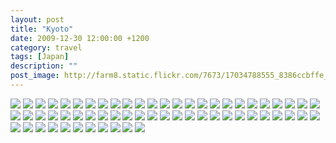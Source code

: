 ```yaml
---
layout: post
title: "Kyoto"
date: 2009-12-30 12:00:00 +1200
category: travel
tags: [Japan]
description: ""
post_image: http://farm8.static.flickr.com/7673/17034788555_8386ccbffe_o.jpg
---
```

[![](http://farm3.static.flickr.com/2888/9469203679_63548f7410_c.jpg)](http://farm3.static.flickr.com/2888/9469203679_cddd9aab26_o.jpg)
[![](http://farm8.static.flickr.com/7299/9471987662_8ae4b1b1d9_c.jpg)](http://farm8.static.flickr.com/7299/9471987662_0b9dc2b48f_o.jpg)
[![](http://farm8.static.flickr.com/7415/9469205421_bf361c8171_c.jpg)](http://farm8.static.flickr.com/7415/9469205421_9058852454_o.jpg)
[![](http://farm8.static.flickr.com/7376/9471988886_5d43f596a9_c.jpg)](http://farm8.static.flickr.com/7376/9471988886_b9b30c4039_o.jpg)
[![](http://farm8.static.flickr.com/7355/9471989244_e2aa2df93f_c.jpg)](http://farm8.static.flickr.com/7355/9471989244_c3af0b022f_o.jpg)
[![](http://farm6.static.flickr.com/5496/9471989744_b117043959_c.jpg)](http://farm6.static.flickr.com/5496/9471989744_84ed68a816_o.jpg)
[![](http://farm8.static.flickr.com/7318/9469207561_a78bb38418_c.jpg)](http://farm8.static.flickr.com/7318/9469207561_856745bee3_o.jpg)
[![](http://farm6.static.flickr.com/5444/9471991082_82269bccbb_c.jpg)](http://farm6.static.flickr.com/5444/9471991082_63f569a673_o.jpg)
[![](http://farm8.static.flickr.com/7353/9469208711_25cc3d1684_c.jpg)](http://farm8.static.flickr.com/7353/9469208711_e8de81202f_o.jpg)
[![](http://farm4.static.flickr.com/3787/9471992272_621f4798c2_c.jpg)](http://farm4.static.flickr.com/3787/9471992272_3eac181ffe_o.jpg)
[![](http://farm3.static.flickr.com/2859/9471993198_525babc1b0_c.jpg)](http://farm3.static.flickr.com/2859/9471993198_d88928b60b_o.jpg)
[![](http://farm4.static.flickr.com/3764/9471993800_e845035310_c.jpg)](http://farm4.static.flickr.com/3764/9471993800_6a0ecf9be1_o.jpg)
[![](http://farm6.static.flickr.com/5545/9471994312_e83cfdc9df_c.jpg)](http://farm6.static.flickr.com/5545/9471994312_6eef195cf0_o.jpg)
[![](http://farm4.static.flickr.com/3753/9469212129_c8380047ea_c.jpg)](http://farm4.static.flickr.com/3753/9469212129_116ea92677_o.jpg)
[![](http://farm6.static.flickr.com/5336/9469212797_75d3a38027_c.jpg)](http://farm6.static.flickr.com/5336/9469212797_db81266a42_o.jpg)
[![](http://farm8.static.flickr.com/7329/9471996370_c3fdb2cb72_c.jpg)](http://farm8.static.flickr.com/7329/9471996370_85989972bd_o.jpg)
[![](http://farm8.static.flickr.com/7380/9469214141_5efe7f0402_c.jpg)](http://farm8.static.flickr.com/7380/9469214141_c48ba0e502_o.jpg)
[![](http://farm6.static.flickr.com/5460/9471997624_d5e55b1f51_c.jpg)](http://farm6.static.flickr.com/5460/9471997624_18ca66fe89_o.jpg)
[![](http://farm4.static.flickr.com/3747/9469215415_0e1bdd542c_c.jpg)](http://farm4.static.flickr.com/3747/9469215415_27d148976e_o.jpg)
[![](http://farm3.static.flickr.com/2891/9469215983_b0ca26d78f_c.jpg)](http://farm3.static.flickr.com/2891/9469215983_6183df5821_o.jpg)
[![](http://farm8.static.flickr.com/7404/9471999588_51cf7f4810_c.jpg)](http://farm8.static.flickr.com/7404/9471999588_02356116da_o.jpg)
[![](http://farm3.static.flickr.com/2814/9469217235_b042a576f2_c.jpg)](http://farm3.static.flickr.com/2814/9469217235_8333590dde_o.jpg)
[![](http://farm6.static.flickr.com/5507/9472000918_3f628835af_c.jpg)](http://farm6.static.flickr.com/5507/9472000918_d2cbbfb83a_o.jpg)
[![](http://farm8.static.flickr.com/7357/9472001594_5f1fbdd3cc_c.jpg)](http://farm8.static.flickr.com/7357/9472001594_caeba0512c_o.jpg)
[![](http://farm8.static.flickr.com/7430/9469219421_7cca92f680_c.jpg)](http://farm8.static.flickr.com/7430/9469219421_3c94a4bf75_o.jpg)
[![](http://farm4.static.flickr.com/3766/9472003090_e8219aaf55_c.jpg)](http://farm4.static.flickr.com/3766/9472003090_bb6b83003b_o.jpg)
[![](http://farm4.static.flickr.com/3803/9472003818_4cbf938482_c.jpg)](http://farm4.static.flickr.com/3803/9472003818_b26523fb26_o.jpg)
[![](http://farm3.static.flickr.com/2889/9472004362_1890ebe40b_c.jpg)](http://farm3.static.flickr.com/2889/9472004362_909fdfb5f3_o.jpg)
[![](http://farm6.static.flickr.com/5449/9469222043_b94ebe1ba1_c.jpg)](http://farm6.static.flickr.com/5449/9469222043_6e60e20edf_o.jpg)
[![](http://farm4.static.flickr.com/3726/9472005958_407722556f_c.jpg)](http://farm4.static.flickr.com/3726/9472005958_c239d02a34_o.jpg)
[![](http://farm3.static.flickr.com/2827/9469223385_2438b91100_c.jpg)](http://farm3.static.flickr.com/2827/9469223385_11ec0538b0_o.jpg)
[![](http://farm6.static.flickr.com/5462/9469224147_6c2b413753_c.jpg)](http://farm6.static.flickr.com/5462/9469224147_d18e33b6b6_o.jpg)
[![](http://farm6.static.flickr.com/5534/9469224789_6e6b7305bd_c.jpg)](http://farm6.static.flickr.com/5534/9469224789_2aed3e52f9_o.jpg)
[![](http://farm3.static.flickr.com/2825/9469225845_c153e3e8aa_c.jpg)](http://farm3.static.flickr.com/2825/9469225845_8b8c86cda5_o.jpg)
[![](http://farm8.static.flickr.com/7377/9469226655_8c87750021_c.jpg)](http://farm8.static.flickr.com/7377/9469226655_6146a93403_o.jpg)
[![](http://farm8.static.flickr.com/7410/9469227225_2fe64c65bf_c.jpg)](http://farm8.static.flickr.com/7410/9469227225_9016289d17_o.jpg)
[![](http://farm8.static.flickr.com/7402/9469227839_7476d4a4f4_c.jpg)](http://farm8.static.flickr.com/7402/9469227839_739885cee5_o.jpg)
[![](http://farm6.static.flickr.com/5494/9472012002_011a44d8e8_c.jpg)](http://farm6.static.flickr.com/5494/9472012002_3c0e79c3ab_o.jpg)
[![](http://farm6.static.flickr.com/5506/9469229551_8c08650deb_c.jpg)](http://farm6.static.flickr.com/5506/9469229551_fb95d53d54_o.jpg)
[![](http://farm8.static.flickr.com/7453/9472013766_77aefec02d_c.jpg)](http://farm8.static.flickr.com/7453/9472013766_669cbaa618_o.jpg)
[![](http://farm3.static.flickr.com/2811/9472014318_f5f9a0d322_c.jpg)](http://farm3.static.flickr.com/2811/9472014318_c49e3baa08_o.jpg)
[![](http://farm4.static.flickr.com/3817/9472015050_61b6d4dfb1_c.jpg)](http://farm4.static.flickr.com/3817/9472015050_d940468836_o.jpg)
[![](http://farm4.static.flickr.com/3814/9469232225_161a19f283_c.jpg)](http://farm4.static.flickr.com/3814/9469232225_29668e5620_o.jpg)
[![](http://farm4.static.flickr.com/3670/9472016056_ff4b367bf7_c.jpg)](http://farm4.static.flickr.com/3670/9472016056_9fc702830e_o.jpg)
[![](http://farm4.static.flickr.com/3747/9469233443_6b65bcdb94_c.jpg)](http://farm4.static.flickr.com/3747/9469233443_3374e0f88e_o.jpg)
[![](http://farm6.static.flickr.com/5325/9472017684_61f925d3cb_c.jpg)](http://farm6.static.flickr.com/5325/9472017684_9104f4a2c3_o.jpg)
[![](http://farm3.static.flickr.com/2821/9469235223_76ef257eb7_c.jpg)](http://farm3.static.flickr.com/2821/9469235223_899ef8b277_o.jpg)
[![](http://farm6.static.flickr.com/5539/9469236105_810c4f63c5_c.jpg)](http://farm6.static.flickr.com/5539/9469236105_54221ebd22_o.jpg)
[![](http://farm6.static.flickr.com/5473/9469236933_5dba19c786_c.jpg)](http://farm6.static.flickr.com/5473/9469236933_64e1340795_o.jpg)
[![](http://farm4.static.flickr.com/3779/9469237455_2dc15cc51d_c.jpg)](http://farm4.static.flickr.com/3779/9469237455_c8a4285518_o.jpg)
[![](http://farm8.static.flickr.com/7434/9469238185_96596a5139_c.jpg)](http://farm8.static.flickr.com/7434/9469238185_650798d8d5_o.jpg)
[![](http://farm6.static.flickr.com/5517/9472022184_d7182fc6f7_c.jpg)](http://farm6.static.flickr.com/5517/9472022184_043e84ddb5_o.jpg)
[![](http://farm8.static.flickr.com/7437/9469239793_d0dbebfe47_c.jpg)](http://farm8.static.flickr.com/7437/9469239793_d3d05bafc4_o.jpg)
[![](http://farm4.static.flickr.com/3713/9472023874_8ba3f92bdc_c.jpg)](http://farm4.static.flickr.com/3713/9472023874_50b12a047c_o.jpg)
[![](http://farm6.static.flickr.com/5462/9469241469_4746c52a20_c.jpg)](http://farm6.static.flickr.com/5462/9469241469_05fb146c67_o.jpg)
[![](http://farm3.static.flickr.com/2869/9469242253_8e850fa6bf_c.jpg)](http://farm3.static.flickr.com/2869/9469242253_fdbb57c2ca_o.jpg)
[![](http://farm8.static.flickr.com/7356/9472026658_4ff4d260fd_c.jpg)](http://farm8.static.flickr.com/7356/9472026658_0646994d9f_o.jpg)
[![](http://farm8.static.flickr.com/7305/9472027720_a076a24269_c.jpg)](http://farm8.static.flickr.com/7305/9472027720_5f0cc9d985_o.jpg)
[![](http://farm8.static.flickr.com/7450/9472028336_3a0512fe36_c.jpg)](http://farm8.static.flickr.com/7450/9472028336_5ed216d8be_o.jpg)
[![](http://farm8.static.flickr.com/7339/9472028832_69fec132ff_c.jpg)](http://farm8.static.flickr.com/7339/9472028832_d8699655be_o.jpg)
[![](http://farm8.static.flickr.com/7343/9472029752_bcd6d5dfdf_c.jpg)](http://farm8.static.flickr.com/7343/9472029752_e3b1ef3c82_o.jpg)
